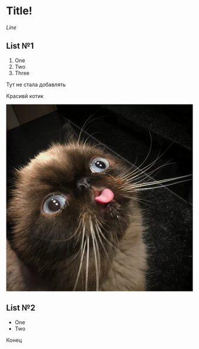 # Title!

*Line*

## List №1 ##
1. One
2. Two
3. Three

Тут не стала добавлять

Красивй котик

![cat](cat.jpg)

## List №2 ##
* One
* Two 

Конец
